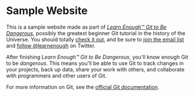 # Sample Website

This is a sample website made as part of [*Learn Enough™ Git to Be
Dangerous*](http://learnenough.com/git-tutorial), possibly the greatest beginner Git tutorial in the history of the Universe. You should totally [check it out](http://learnenough.com/git-tutorial), and be sure to [join the email
list](http://learnenough.com/git-tutorial) and
[follow @learnenough](http://learnenough.com/git-tutorial) on Twitter.

After finishing *Learn Enough™ Git to Be Dangerous*,
you'll know enough Git to be *dangerous*. This means you'll be able to use Git to track changes in your projects, back up data, share your work with others, and collaborate with programmers and other users of Git.

For more information on Git, see the
[official Git documentation](https://git-scm.com/).
